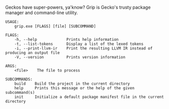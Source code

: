 Geckos have super-powers, ya'know? Grip is Gecko's trusty package manager and command-line utility.

```
USAGE:
    grip.exe [FLAGS] [file] [SUBCOMMAND]

FLAGS:
    -h, --help             Prints help information
    -t, --list-tokens      Display a list of the lexed tokens
    -i, --print-llvm-ir    Print the resulting LLVM IR instead of producing an output file
    -V, --version          Prints version information

ARGS:
    <file>    The file to process

SUBCOMMANDS:
    build    Build the project in the current directory
    help     Prints this message or the help of the given subcommand(s)
    init     Initialize a default package manifest file in the current directory
```
